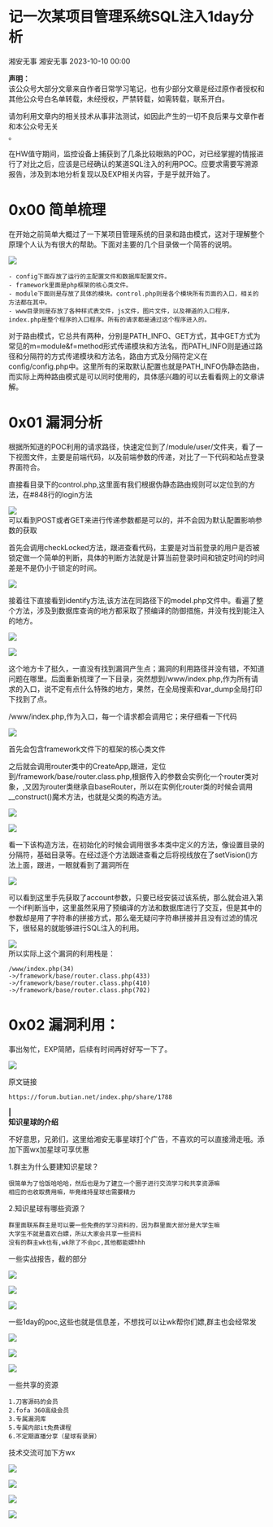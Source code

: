 #  记一次某项目管理系统SQL注入1day分析   
湘安无事  湘安无事   2023-10-10 00:00  
  
**声明：**  
该公众号大部分文章来自作者日常学习笔记，也有少部分文章是经过原作者授权和其他公众号白名单转载，未经授权，严禁转载，如需转载，联系开白。  
  
请勿利用文章内的相关技术从事非法测试，如因此产生的一切不良后果与文章作者和本公众号无关  
。  
  
在HW值守期间，监控设备上捕获到了几条比较眼熟的POC，对已经掌握的情报进行了对比之后，应该是已经确认的某道SQL注入的利用POC。应要求需要写溯源报告，涉及到本地分析复现以及EXP相关内容，于是乎就开始了。  
# 0x00 简单梳理  
  
在开始之前简单大概过了一下某项目管理系统的目录和路由模式，这对于理解整个原理个人认为有很大的帮助。下面对主要的几个目录做一个简答的说明。  
  
![](https://mmbiz.qpic.cn/sz_mmbiz_png/S2ssjS1jNYvNxSW6ujhmq3lVRia57y23fTDErrvNIm5XP9OIhh9EYkVp9XyIiaR2icZGhPxa0oiast19xicBbLmUg4Q/640?wx_fmt=png "")  
```
- config下面存放了运行的主配置文件和数据库配置文件。
- framework里面是php框架的核心类文件。
- module下面则是存放了具体的模块。control.php则是各个模块所有页面的入口，相关的方法都在其中。
- www目录则是存放了各种样式表文件，js文件，图片文件，以及禅道的入口程序，index.php是整个程序的入口程序。所有的请求都是通过这个程序进入的。

```  
  
对于路由模式，它总共有两种，分别是PATH_INFO、GET方式，其中GET方式为常见的m=module&f=method形式传递模块和方法名，而PATH_INFO则是通过路径和分隔符的方式传递模块和方法名，路由方式及分隔符定义在config/config.php中。这里所有的采取默认配置也就是PATH_INFO伪静态路由，而实际上两种路由模式是可以同时使用的，具体感兴趣的可以去看看网上的文章讲解。  
# 0x01 漏洞分析  
  
根据所知道的POC利用的请求路径，快速定位到了/module/user/文件夹，看了一下视图文件，主要是前端代码，以及前端参数的传递，对比了一下代码和站点登录界面符合。  
  
直接看目录下的control.php,这里面有我们根据伪静态路由规则可以定位到的方法，在#848行的login方法  
  
![](https://mmbiz.qpic.cn/sz_mmbiz_png/S2ssjS1jNYvNxSW6ujhmq3lVRia57y23flKe8wvm55EmvvHAtcAhTu2GoRME0pFv5zYATFMWiafGVY67uL1EBJibQ/640?wx_fmt=png "")  
可以看到POST或者GET来进行传递参数都是可以的，并不会因为默认配置影响参数的获取  
  
首先会调用checkLocked方法，跟进查看代码，主要是对当前登录的用户是否被锁定做一个简单的判断，具体的判断方法就是计算当前登录时间和锁定时间的时间差是不是仍小于锁定的时间。  
  
![](https://mmbiz.qpic.cn/sz_mmbiz_png/S2ssjS1jNYvNxSW6ujhmq3lVRia57y23fHESOEhWIlygRDc6zyDE7a43nUr2ficCKyPJdiaOyUhvRl4rpxOMcXK5g/640?wx_fmt=png "")  
  
接着往下直接看到identify方法,该方法在同路径下的model.php文件中。看遍了整个方法，涉及到数据库查询的地方都采取了预编译的防御措施，并没有找到能注入的地方。  
  
![](https://mmbiz.qpic.cn/sz_mmbiz_png/S2ssjS1jNYvNxSW6ujhmq3lVRia57y23fRe64EMI2eo1zrka6naEEp3W0KDR5GW1XdcickfE8VMOUIA94QowlcXQ/640?wx_fmt=png "")  
  
![](https://mmbiz.qpic.cn/sz_mmbiz_png/S2ssjS1jNYvNxSW6ujhmq3lVRia57y23fqiaPUIKIYibzGK882Jt0Z37Io6lg1tfb9YPTQQPFOlN2DeJULdWJBiceA/640?wx_fmt=png "")  
  
这个地方卡了挺久，一直没有找到漏洞产生点；漏洞的利用路径并没有错，不知道问题在哪里。后面重新梳理了一下目录，突然想到/www/index.php,作为所有请求的入口，说不定有点什么特殊的地方，果然，在全局搜索和var_dump全局打印下找到了点。  
  
/www/index.php,作为入口，每一个请求都会调用它；来仔细看一下代码  
  
![](https://mmbiz.qpic.cn/sz_mmbiz_png/S2ssjS1jNYvNxSW6ujhmq3lVRia57y23fp6oVGowEicBO2c543RTdeQHGaJgubE7AapCE5WnBcGCQLwEeIUicoRyQ/640?wx_fmt=png "")  
  
首先会包含framework文件下的框架的核心类文件  
  
之后就会调用router类中的CreateApp,跟进，定位到/framework/base/router.class.php,根据传入的参数会实例化一个router类对象，,又因为router类继承自baseRouter，所以在实例化router类的时候会调用__construct()魔术方法，也就是父类的构造方法。  
  
![](https://mmbiz.qpic.cn/sz_mmbiz_png/S2ssjS1jNYvNxSW6ujhmq3lVRia57y23fiaJYMHNaI3H4eCCiblEAzvEaEb6WU0ich5p6ibs8kRv7D5eqN5RypO5bfw/640?wx_fmt=png "")  
  
![](https://mmbiz.qpic.cn/sz_mmbiz_png/S2ssjS1jNYvNxSW6ujhmq3lVRia57y23fgSAibuF6IM8t75wu60DXt4EtWC0zafu37nCn3btDE4zto0h6tTlKhew/640?wx_fmt=png "")  
  
看一下该构造方法，在初始化的时候会调用很多本类中定义的方法，像设置目录的分隔符，基础目录等。在经过逐个方法跟进查看之后将视线放在了setVision()方法上面，跟进，一眼就看到了漏洞所在  
  
![](https://mmbiz.qpic.cn/sz_mmbiz_png/S2ssjS1jNYvNxSW6ujhmq3lVRia57y23fVeAk5DU8rhpqYw2l3rpV2RsSic04Nj80AnCpoiclY0CanazvEbf6CmSQ/640?wx_fmt=png "")  
  
可以看到这里手先获取了account参数，只要已经安装过该系统，那么就会进入第一个if判断当中，这里虽然采用了预编译的方法和数据库进行了交互，但是其中的参数却是用了字符串的拼接方式，那么毫无疑问字符串拼接并且没有过滤的情况下，很轻易的就能够进行SQL注入的利用。  
  
![](https://mmbiz.qpic.cn/sz_mmbiz_png/S2ssjS1jNYvNxSW6ujhmq3lVRia57y23fj1KIKP4ET4KArvVjCDK2D2Uh1MrfBib7g7NZVDLu0dzjCPAHPx9GOxg/640?wx_fmt=png "")  
所以实际上这个漏洞的利用栈是：  
```
/www/index.php(34)
->/framework/base/router.class.php(433)
->/framework/base/router.class.php(410)
->/framework/base/router.class.php(702)

```  
# 0x02 漏洞利用：  
  
事出匆忙，EXP简陋，后续有时间再好好写一下了。  
  
![](https://mmbiz.qpic.cn/sz_mmbiz_png/S2ssjS1jNYvNxSW6ujhmq3lVRia57y23flw4LSsnic8v0iaO51E5mIoTI29ulcicic4hyZwvMiaKUEJuuLkfgw6LHxPg/640?wx_fmt=png "")  
  
原文链接  
```
https://forum.butian.net/index.php/share/1788
```  
  
**|**  
**知识星球的介绍**  
  
不好意思，兄弟们，这里给湘安无事星球打个广告，不喜欢的可以直接滑走哦。添加下面wx加星球可享优惠  
  
1.群主为什么要建知识星球？  
```
很简单为了恰饭哈哈哈，然后也是为了建立一个圈子进行交流学习和共享资源嘛
相应的也收取费用嘛，毕竟维持星球也需要精力
```  
  
2.知识星球有哪些资源？  
```
群里面联系群主是可以要一些免费的学习资料的，因为群里面大部分是大学生嘛
大学生不就是喜欢白嫖，所以大家会共享一些资料
没有的群主wk也有,wk除了不会pc,其他都能嫖hhh
```  
  
一些实战报告，截的部分  
  
![](https://mmbiz.qpic.cn/sz_mmbiz_png/S2ssjS1jNYsaic5UibibYwwA4tj3bicXuF62RcLSRwZcEVNtIZkzdBc6oFT9jYPTSicI2dfuibvXY2XkqPEcmFtWPIxw/640?wx_fmt=png "")  
  
![](https://mmbiz.qpic.cn/sz_mmbiz_png/S2ssjS1jNYsaic5UibibYwwA4tj3bicXuF62RB3woW60WbOxWFuYycTic8ltSWVvXRCHcpLIfl3tnaUI4rArq2YTPhw/640?wx_fmt=png "")  
  
![](https://mmbiz.qpic.cn/sz_mmbiz_png/S2ssjS1jNYsaic5UibibYwwA4tj3bicXuF62TzMgcj8bnia1VDlFiaE5HHo8DGBibrfGYLJibnlEZ8MaJD1H5bNjUM4WiaA/640?wx_fmt=png "")  
  
  
一些1day的poc,这些也就是信息差，不想找可以让wk帮你们嫖,群主也会经常发  
  
![](https://mmbiz.qpic.cn/sz_mmbiz_png/S2ssjS1jNYsaic5UibibYwwA4tj3bicXuF62u6rIc801vEhGFYFsVtzrSKobQpybfzZvtmwOUjLStelMbJ5yg3Ouow/640?wx_fmt=png "")  
  
![](https://mmbiz.qpic.cn/sz_mmbiz_png/S2ssjS1jNYsaic5UibibYwwA4tj3bicXuF62oKLUAWOIwkcYbWfmE1JNBma2h9sEsJz7T6SRBOqz72gz9Cy0K7rlyQ/640?wx_fmt=png "")  
  
![](https://mmbiz.qpic.cn/sz_mmbiz_png/S2ssjS1jNYsaic5UibibYwwA4tj3bicXuF62vibbG0Nu1NhibkJcshXVDrklAYuXlTIK7Frkia05hmQZRAXEgpxF0MHOg/640?wx_fmt=png "")  
  
一些共享的资源  
```
1.刀客源码的会员
2.fofa 360高级会员
3.专属漏洞库
5.专属内部it免费课程
6.不定期直播分享（星球有录屏）
```  
  
技术交流可加下方wx  
  
![](https://mmbiz.qpic.cn/mmbiz_jpg/S2ssjS1jNYsH9Jqc2oFlBRnJHSLLwNsCg8qFbg1wQiaUcIicmO873ShNoVUj3DtGsZZy1iarbDibSLGhBFzFL1eXnQ/640?wx_fmt=jpeg "")  
  
![](https://mmbiz.qpic.cn/sz_mmbiz_jpg/S2ssjS1jNYvS1u1PKCurEmuM61nGSElnNalHCy4YicPa9bZ23vMDPHzQPDxybG50b760tL8KcAYTGjBicGocsdXw/640?wx_fmt=jpeg "")  
  
![](https://mmbiz.qpic.cn/sz_mmbiz_jpg/S2ssjS1jNYuCJm1WAIhc9XAa6OLI3ryvT32RpoHYTibSMVnsTh875E0Jk4XPduRqDicRQGMWHDD4RnueHudPHI3g/640?wx_fmt=jpeg "")  
  
![](https://mmbiz.qpic.cn/sz_mmbiz_jpg/S2ssjS1jNYvM6WiaR5ibLImBVXffTWBPcwFRclvucl2KDBy7oCHGic78sP8CjxYf2QtRQNAxgn0BjfaLSH0ruUlCw/640?wx_fmt=jpeg "")  
  
  
